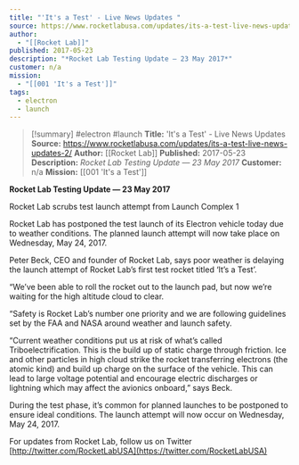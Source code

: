 ```yaml
---
title: "'It's a Test' - Live News Updates "
source: https://www.rocketlabusa.com/updates/its-a-test-live-news-updates-2/
author:
  - "[[Rocket Lab]]"
published: 2017-05-23
description: "*Rocket Lab Testing Update ― 23 May 2017*"
customer: n/a
mission:
  - "[[001 'It's a Test']]"
tags:
  - electron
  - launch
---
```

>[!summary]
#electron #launch
**Title:** 'It's a Test' - Live News Updates 
**Source:** https://www.rocketlabusa.com/updates/its-a-test-live-news-updates-2/
**Author:** [[Rocket Lab]]
**Published:** 2017-05-23
**Description:** *Rocket Lab Testing Update ― 23 May 2017*
**Customer:** n/a
**Mission:** [[001 'It's a Test']]

**Rocket Lab Testing Update ― 23 May 2017**

Rocket Lab scrubs test launch attempt from Launch Complex 1

Rocket Lab has postponed the test launch of its Electron vehicle today due to weather conditions. The planned launch attempt will now take place on Wednesday, May 24, 2017.

Peter Beck, CEO and founder of Rocket Lab, says poor weather is delaying the launch attempt of Rocket Lab’s first test rocket titled ‘It’s a Test’.

“We’ve been able to roll the rocket out to the launch pad, but now we’re waiting for the high altitude cloud to clear.

“Safety is Rocket Lab’s number one priority and we are following guidelines set by the FAA and NASA around weather and launch safety.

“Current weather conditions put us at risk of what’s called Triboelectrification. This is the build up of static charge through friction. Ice and other particles in high cloud strike the rocket transferring electrons (the atomic kind) and build up charge on the surface of the vehicle. This can lead to large voltage potential and encourage electric discharges or lightning which may affect the avionics onboard,” says Beck.

During the test phase, it’s common for planned launches to be postponed to ensure ideal conditions. The launch attempt will now occur on Wednesday, May 24, 2017.

For updates from Rocket Lab, follow us on Twitter [http://twitter.com/RocketLabUSA](https://twitter.com/RocketLabUSA)